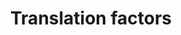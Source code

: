 ---
annotations:
- id: PW:0000101
  parent: regulatory pathway
  type: Pathway Ontology
  value: translation pathway
authors:
- MaintBot
- MirellaKalafati
- Eweitz
description: ''
last-edited: 2021-05-24
organisms:
- Pan troglodytes
redirect_from:
- /index.php/Pathway:WP846
- /instance/WP846
revision: null
schema-jsonld:
- '@context': https://schema.org/
  '@id': https://wikipathways.github.io/pathways/WP846.html
  '@type': Dataset
  creator:
    '@type': Organization
    name: WikiPathways
  description: ''
  keywords:
  - EEF1A1
  - EEF1A2
  - EEF1B2
  - EEF1D
  - EEF1G
  - EEF2
  - EEF2K
  - EIF1
  - EIF1AX
  - EIF1AY
  - EIF2AK1
  - EIF2AK2
  - EIF2AK3
  - EIF2B1
  - EIF2B2
  - EIF2B3
  - EIF2B4
  - EIF2B5
  - EIF2S1
  - EIF2S2
  - EIF2S3
  - EIF3A
  - EIF3D
  - EIF3F
  - EIF3G
  - EIF3H
  - EIF3J
  - EIF3S2
  - EIF3S6
  - EIF3S8
  - EIF3S9
  - EIF4A1
  - EIF4A2
  - EIF4B
  - EIF4E
  - EIF4EBP1
  - EIF4EBP2
  - EIF4EBP3
  - EIF4G1
  - EIF4G3
  - EIF4H
  - EIF5
  - EIF5A
  - EIF5B
  - EIF6
  - ETF1
  - GSPT2
  - KIAA0664
  - PABPC1
  - PAIP1
  license: CC0
  name: Translation factors
seo: CreativeWork
title: Translation factors
wpid: WP846
---